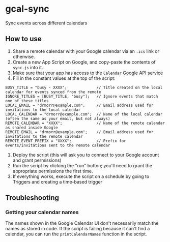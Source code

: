 # gcal-sync

Sync events across different calendars

## How to use

1. Share a remote calendar with your Google calendar via an `.ics` link or otherwise.
1. Create a new App Script on Google, and copy-paste the contents of `sync.js` into it.
1. Make sure that your app has access to the `Calendar` Google API service
1. Fill in the constant values at the top of the script:

```
BUSY_TITLE = "busy - XXXX";             // Title created on the local calendar for events synced from the remote
IGNORE_TITLES = [BUSY_TITLE, "busy"];   // Ignore events that match one of these titles
LOCAL_EMAIL = "drmorr@example.com";     // Email address used for invitations to the local calendar
LOCAL_CALENDAR = "drmorr@example.com";  // Name of the local calendar (often the same as your email, but not always)
REMOTE_CALENDAR = "XXXX";               // Name of the remote calendar as shared inside Google
REMOTE_EMAIL = "drmorr@example.com";    // Email address used for invitations to the remote calendar
REMOTE_EVENT_PREFIX = "XXXX";           // Prefix for events/invitations sent to the remote calendar
```

1. Deploy the script (this will ask you to connect to your Google account and grant permissions)
1. Run the script by clicking the "run" button; you'll need to grant the appropriate permissions the first time.
1. If everything works, execute the script on a schedule by going to Triggers and creating a time-based trigger

## Troubleshooting

### Getting your calendar names

The names shown in the Google Calendar UI don't necessarily match the names as stored in code.  If the script is failing
because it can't find a calendar, you can run the `printCalendarNames` function in the script.
